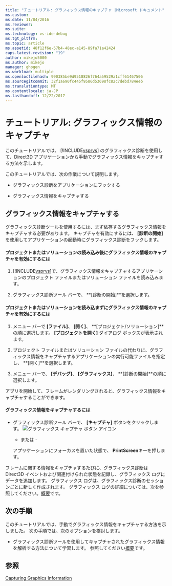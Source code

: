 ```yaml
---
title: "チュートリアル: グラフィックス情報のキャプチャ |Microsoft ドキュメント"
ms.custom: 
ms.date: 11/04/2016
ms.reviewer: 
ms.suite: 
ms.technology: vs-ide-debug
ms.tgt_pltfrm: 
ms.topic: article
ms.assetid: 48f12f6e-57b4-48ec-a145-89fa71a42424
caps.latest.revision: "19"
author: mikejo5000
ms.author: mikejo
manager: ghogen
ms.workload: multiple
ms.openlocfilehash: 990385be9d9518826f764a59529a1cff61467506
ms.sourcegitcommit: 32f1a690fc445f9586d53698fc82c7debd784eeb
ms.translationtype: MT
ms.contentlocale: ja-JP
ms.lasthandoff: 12/22/2017
---
```

# <a name="walkthrough-capturing-graphics-information"></a>チュートリアル: グラフィックス情報のキャプチャ
このチュートリアルでは、 [!INCLUDE[vsprvs](../../code-quality/includes/vsprvs_md.md)] のグラフィックス診断を使用して、Direct3D アプリケーションから手動でグラフィックス情報をキャプチャする方法を示します。  
  
 このチュートリアルでは、次の作業について説明します。  
  
-   グラフィックス診断をアプリケーションにフックする  
  
-   グラフィックス情報をキャプチャする  
  
## <a name="capturing-graphics-information"></a>グラフィックス情報をキャプチャする  
 グラフィックス診断ツールを使用するには、まず依存するグラフィックス情報をキャプチャする必要があります。 キャプチャを有効にするには、 **[診断の開始]** を使用してアプリケーションの起動時にグラフィックス診断をフックします。  
  
#### <a name="to-enable-the-capture-of-graphics-information-after-a-project-or-solution-is-loaded"></a>プロジェクトまたはソリューションの読み込み後にグラフィックス情報のキャプチャを有効にするには  
  
1.  [!INCLUDE[vsprvs](../../code-quality/includes/vsprvs_md.md)]で、グラフィックス情報をキャプチャするアプリケーションのプロジェクト ファイルまたはソリューション ファイルを読み込みます。  
  
2.  グラフィックス診断ツール バーで、 **[診断の開始]**を選択します。  
  
#### <a name="to-enable-the-capture-of-graphics-information-without-loading-a-project-or-solution"></a>プロジェクトまたはソリューションを読み込まずにグラフィックス情報のキャプチャを有効にするには  
  
1.  メニュー バーで **[ファイル]**、 **[開く]**、 **[プロジェクト/ソリューション]**の順に選択します。 **[プロジェクトを開く]** ダイアログ ボックスが表示されます。  
  
2.  プロジェクト ファイルまたはソリューション ファイルの代わりに、グラフィックス情報をキャプチャするアプリケーションの実行可能ファイルを指定し、 **[開く]**を選択します。  
  
3.  メニュー バーで、 **[デバッグ]**、 **[グラフィックス]**、 **[診断の開始]**の順に選択します。  
  
 アプリを開始して、フレームがレンダリングされると、グラフィックス情報をキャプチャすることができます。  
  
#### <a name="to-capture-graphics-information"></a>グラフィックス情報をキャプチャするには  
  
-   グラフィックス診断ツール バーで、 **[キャプチャ]** ボタンをクリックします。 ![グラフィックス キャプチャ ボタン アイコン](media/debuggingdirectxgraphics.png "DebuggingDirectXGraphics")  
  
     - または -  
  
     アプリケーションにフォーカスを置いた状態で、 **PrintScreen**キーを押します。  
  
 フレームに関する情報をキャプチャするたびに、グラフィックス診断は Direct3D イベントおよび関連付けられた状態を記録し、グラフィックス ログにデータを追加します。 グラフィックス ログは、グラフィックス診断のセッションごとに新しく作成されます。 グラフィックス ログの詳細については、次を参照してください。[概要](overview-of-visual-studio-graphics-diagnostics.md)です。  
  
## <a name="next-steps"></a>次の手順  
 このチュートリアルでは、手動でグラフィックス情報をキャプチャする方法を示しました。 次の手順では、次のオプションを検討します。  
  
-   グラフィックス診断ツールを使用してキャプチャされたグラフィックス情報を解析する方法について学習します。 参照してください[概要](overview-of-visual-studio-graphics-diagnostics.md)です。  
  
## <a name="see-also"></a>参照  
 [Capturing Graphics Information](capturing-graphics-information.md)